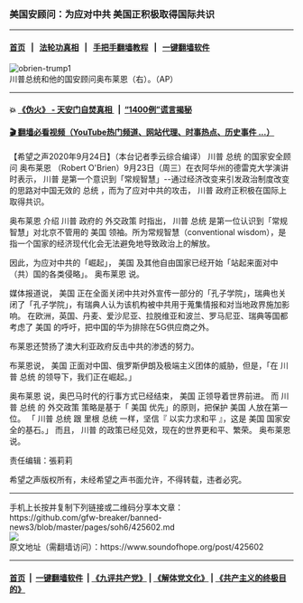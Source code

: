 ### 美国安顾问：为应对中共 美国正积极取得国际共识
------------------------

#### [首页](https://github.com/gfw-breaker/banned-news3/blob/master/README.md) &nbsp;&nbsp;|&nbsp;&nbsp; [法轮功真相](https://github.com/begood0513/basic/blob/master/README.md)  &nbsp;&nbsp;|&nbsp;&nbsp; [手把手翻墙教程](https://github.com/gfw-breaker/guides/wiki)  &nbsp;&nbsp;|&nbsp;&nbsp; [一键翻墙软件](https://github.com/gfw-breaker/nogfw/blob/master/README.md)  



<div><img alt="obrien-trump1" src="https://img.soundofhope.org/2020-09/obrien-trump1-1601003078095.jpg"/>
<br/><figcaption class="caption">
 川普总统和他的国安顾问奥布莱恩（右）。（AP）
</figcaption></div><hr/>

#### 💥 [《伪火》 - 天安门自焚真相 ](http://158.247.195.190:10000/videos/blog/weihuo.html)&nbsp; |&nbsp; [“1400例”谎言揭秘  ](http://158.247.195.190:10000/videos/blog/jiexi1400.html)

#### [ 🎬  翻墙必看视频（YouTube热门频道、网站代理、时事热点、历史事件 ...）](https://github.com/gfw-breaker/links/blob/master/banned.md)

<div><div class="Content__Wrapper sc-1bvya0-0 grZQxZ">
 <p class="meta-top">
  <span class="meta">
   【希望之声2020年9月24日】（本台记者季云综合编译）
  </span>
  <ok href="/term/1041">
   川普
  </ok>
  <ok href="/term/9899">
   总统
  </ok>
  的国家安全顾问
  <ok href="/term/17265">
   奥布莱恩
  </ok>
  （Robert O'Brien）9月23日（周三）在衣阿华州的德雷克大学演讲时表示，
  <ok href="/term/1041">
   川普
  </ok>
  是第一个意识到「常规智慧」--通过经济改变来引发政治制度改变的思路对中国无效的
  <ok href="/term/9899">
   总统
  </ok>
  ，而为了应对中共的攻击，
  <ok href="/term/1041">
   川普
  </ok>
  政府正积极在国际上取得共识。
 </p>
 <p>
  <ok href="/term/17265">
   奥布莱恩
  </ok>
  介绍
  <ok href="/term/1041">
   川普
  </ok>
  政府的
  <ok href="/term/25461">
   外交政策
  </ok>
  时指出，
  <ok href="/term/1041">
   川普
  </ok>
  <ok href="/term/9899">
   总统
  </ok>
  是第一位认识到「常规智慧」对北京不管用的
  <ok href="/term/1045">
   美国
  </ok>
  领袖。所为常规智慧（conventional wisdom），是指一个国家的经济现代化会无法避免地导致政治上的解放。
 </p>
 <div class="AD_Embed__Wrap-sc-1xslmin-0 igMuqX module desktop">
  <div>
  </div>
 </div>
 <p>
  因此，为应对中共的「崛起」，
  <ok href="/term/1045">
   美国
  </ok>
  及其他自由国家已经开始「站起来面对中（共）国的各类侵略」。
  <ok href="/term/17265">
   奥布莱恩
  </ok>
  说。
 </p>
 <p>
  媒体报道说，
  <ok href="/term/1045">
   美国
  </ok>
  正在全面关闭中共对外宣传一部分的「孔子学院」，瑞典也关闭了「孔子学院」，有瑞典人认为该机构被中共用于蒐集情报和对当地政界施加影响。 在欧洲，英国、丹麦、爱沙尼亚、拉脱维亚和波兰、罗马尼亚、瑞典等国都考虑了
  <ok href="/term/1045">
   美国
  </ok>
  的呼吁，把中国的华为排除在5G供应商之外。
 </p>
 <p>
  布莱恩还赞扬了澳大利亚政府反击中共的渗透的努力。
 </p>
 <p>
  布莱恩说，
  <ok href="/term/1045">
   美国
  </ok>
  正面对中国、俄罗斯伊朗及极端主义团体的威胁，但是，「在
  <ok href="/term/1041">
   川普
  </ok>
  <ok href="/term/9899">
   总统
  </ok>
  的领导下，我们正在崛起。」
 </p>
 <p>
  <ok href="/term/17265">
   奥布莱恩
  </ok>
  说，奥巴马时代的行事方式已经结束，
  <ok href="/term/1045">
   美国
  </ok>
  正领导着世界前进。 而
  <ok href="/term/1041">
   川普
  </ok>
  <ok href="/term/9899">
   总统
  </ok>
  的
  <ok href="/term/25461">
   外交政策
  </ok>
  策略是基于「
  <ok href="/term/1045">
   美国
  </ok>
  优先」的原则，把保护
  <ok href="/term/1045">
   美国
  </ok>
  人放在第一位。 「
  <ok href="/term/1041">
   川普
  </ok>
  <ok href="/term/9899">
   总统
  </ok>
  跟
  <ok href="/term/15015">
   里根
  </ok>
  <ok href="/term/9899">
   总统
  </ok>
  一样，坚信『
  <ok href="/term/43028">
   以实力求和平
  </ok>
  』，这是
  <ok href="/term/1045">
   美国
  </ok>
  国家安全的基石。」 而且，
  <ok href="/term/1041">
   川普
  </ok>
  的政策已经见效，现在的世界更和平、繁荣。
  <ok href="/term/17265">
   奥布莱恩
  </ok>
  说。
 </p>
 <p class="meta-btm">
  责任编辑：張莉莉
 </p>
 <p class="meta-btm">
  希望之声版权所有，未经希望之声书面允许，不得转载，违者必究。
 </p>
</div>
</div>
<hr/>
手机上长按并复制下列链接或二维码分享本文章：<br/>
https://github.com/gfw-breaker/banned-news3/blob/master/pages/soh6/425602.md <br/>
<a href='https://github.com/gfw-breaker/banned-news3/blob/master/pages/soh6/425602.md'><img src='https://github.com/gfw-breaker/banned-news3/blob/master/pages/soh6/425602.md.png'/></a> <br/>
原文地址（需翻墙访问）：https://www.soundofhope.org/post/425602


------------------------
#### [首页](https://github.com/gfw-breaker/banned-news3/blob/master/README.md) &nbsp;|&nbsp; [一键翻墙软件](https://github.com/gfw-breaker/nogfw/blob/master/README.md) &nbsp;| [《九评共产党》](https://github.com/gfw-breaker/9ping.md/blob/master/README.md#九评之一评共产党是什么) | [《解体党文化》](https://github.com/gfw-breaker/jtdwh.md/blob/master/README.md) | [《共产主义的终极目的》](https://github.com/gfw-breaker/gczydzjmd.md/blob/master/README.md)


<img src='http://gfw-breaker.win/banned-news3/pages/soh6/425602.md' width='0px' height='0px'/>